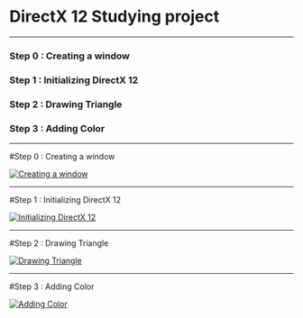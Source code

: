 # DirectX 12 Studying project
<hr>

### Step 0 : Creating a window

### Step 1 : Initializing DirectX 12

### Step 2 : Drawing Triangle

### Step 3 : Adding Color

<hr>

#Step 0 : Creating a window

[![Creating a window](https://user-images.githubusercontent.com/30831021/64698011-05b32c00-d4dd-11e9-9949-3aa4ae8fefc5.png "Creating a window")](https://github.com/pikacsc/DX12Prac/commit/df2bda1a3cdafc97e0923769514d9c85ad9afbb8)

<hr>

#Step 1 : Initializing DirectX 12

[![Initializing DirectX 12](https://user-images.githubusercontent.com/30831021/64756460-034ae380-d56a-11e9-8d6e-45fcd74d7d7c.png "Initializing DirectX 12")](https://github.com/pikacsc/DX12Prac/commit/d5443e2a7839a182725e4f3fdaa72aa38fa91ddc)

<hr>

#Step 2 : Drawing Triangle

[![Drawing Triangle](https://user-images.githubusercontent.com/30831021/64956127-d6c5fd00-d8c4-11e9-9d69-be9d905c8422.png "Drawing Triangle")](https://github.com/pikacsc/DX12Prac/commit/32e4815b1a974afe27052ceb4b6e98418465c76e)

<hr>

#Step 3 : Adding Color

[![Adding Color](https://user-images.githubusercontent.com/30831021/64958404-09262900-d8ca-11e9-9c75-6c3286595ebf.png "Adding Color")](https://github.com/pikacsc/DX12Prac/commit/afd39cea1bcb1972f4ba1c17cd99daa7a63a5148)